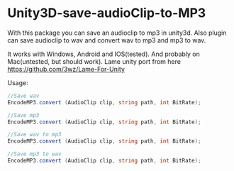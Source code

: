 # Unity3D-save-audioClip-to-MP3
With this package you can save an audioclip to mp3 in unity3d. Also plugin can save audioclip to wav and convert wav to mp3 and mp3 to wav.

It works with Windows, Android and IOS(tested). And probably on Mac(untested, but should work). 
Lame unity port from here https://github.com/3wz/Lame-For-Unity

Usage:

```c#
//Save wav
EncodeMP3.convert (AudioClip clip, string path, int BitRate);

//Save mp3
EncodeMP3.convert (AudioClip clip, string path, int BitRate);

//Save wav to mp3
EncodeMP3.convert (AudioClip clip, string path, int BitRate);

//Save mp3 to wav
EncodeMP3.convert (AudioClip clip, string path, int BitRate);
```
